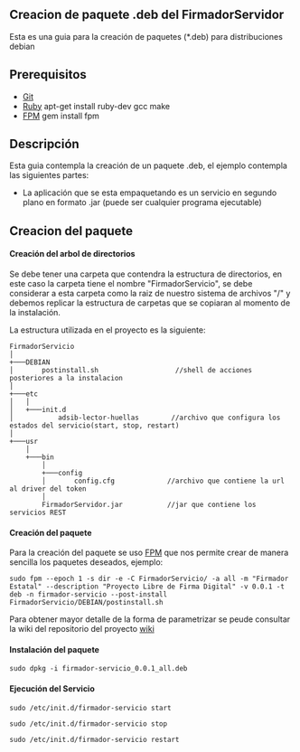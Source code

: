   
## Creacion de paquete .deb del FirmadorServidor

Esta es una guia para la creación de paquetes (*.deb) para distribuciones debian

## Prerequisitos

- [Git](https://git-scm.com/)
- [Ruby](https://www.ruby-lang.org/es/) apt-get install ruby-dev gcc make
- [FPM](https://github.com/jordansissel/fpm) gem install fpm

## Descripción

Esta guia contempla la creación de un paquete .deb, el ejemplo contempla las siguientes partes:

- La aplicación que se esta empaquetando es un servicio en segundo plano en formato .jar (puede ser cualquier programa ejecutable)


## Creacion del paquete

#### Creación del arbol de directorios
Se debe tener una carpeta que contendra la estructura de directorios, en este caso la carpeta tiene el nombre "FirmadorServicio", se debe considerar a esta carpeta como la raiz de nuestro sistema de archivos "/" y debemos replicar la estructura de carpetas que se copiaran al momento de la instalación.

La estructura utilizada en el proyecto es la siguiente:

```
FirmadorServicio    
│
+───DEBIAN                              
│       postinstall.sh                   //shell de acciones posteriores a la instalacion
│   
+───etc                                 
│   │   
│   +───init.d
│           adsib-lector-huellas        //archivo que configura los estados del servicio(start, stop, restart)
│   
+───usr
    │   
    +───bin
        │   
        +───config
        │       config.cfg             //archivo que contiene la url al driver del token
        │   
        FirmadorServidor.jar           //jar que contiene los servicios REST
```

#### Creación del paquete
Para la creación del paquete se uso [FPM](https://github.com/jordansissel/fpm) que nos permite crear de manera sencilla los paquetes deseados, ejemplo:

```
sudo fpm --epoch 1 -s dir -e -C FirmadorServicio/ -a all -m "Firmador Estatal" --description "Proyecto Libre de Firma Digital" -v 0.0.1 -t deb -n firmador-servicio --post-install FirmadorServicio/DEBIAN/postinstall.sh
```

Para obtener mayor detalle de la forma de parametrizar se peude consultar la wiki del repositorio del proyecto [wiki](https://github.com/jordansissel/fpm/wiki)

#### Instalación del paquete

```
sudo dpkg -i firmador-servicio_0.0.1_all.deb
```

#### Ejecución del Servicio

```
sudo /etc/init.d/firmador-servicio start

sudo /etc/init.d/firmador-servicio stop

sudo /etc/init.d/firmador-servicio restart
```